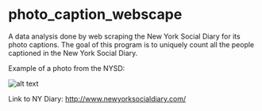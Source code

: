 # photo_caption_webscape
A data analysis done by web scraping the New York Social Diary for its photo captions. The goal of this program is to uniquely count all the people captioned in the New York Social Diary.

Example of a photo from the NYSD: 

![alt text](https://imgur.com/a/S09zW)

Link to NY Diary: http://www.newyorksocialdiary.com/
